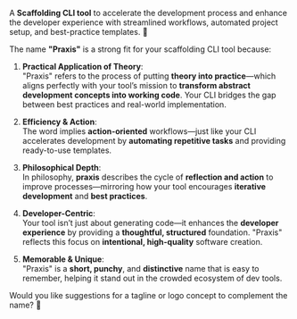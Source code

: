 A **Scaffolding CLI tool** to accelerate the development process and enhance the developer experience with streamlined workflows, automated project setup, and best-practice templates. 🚀

The name **"Praxis"** is a strong fit for your scaffolding CLI tool because:

1. **Practical Application of Theory**:  
   "Praxis" refers to the process of putting **theory into practice**—which aligns perfectly with your tool’s mission to **transform abstract development concepts into working code**. Your CLI bridges the gap between best practices and real-world implementation.

2. **Efficiency & Action**:  
   The word implies **action-oriented** workflows—just like your CLI accelerates development by **automating repetitive tasks** and providing ready-to-use templates.

3. **Philosophical Depth**:  
   In philosophy, **praxis** describes the cycle of **reflection and action** to improve processes—mirroring how your tool encourages **iterative development** and **best practices**.

4. **Developer-Centric**:  
   Your tool isn’t just about generating code—it enhances the **developer experience** by providing a **thoughtful, structured** foundation. "Praxis" reflects this focus on **intentional, high-quality** software creation.

5. **Memorable & Unique**:  
   "Praxis" is a **short, punchy**, and **distinctive** name that is easy to remember, helping it stand out in the crowded ecosystem of dev tools.

Would you like suggestions for a tagline or logo concept to complement the name? 🚀